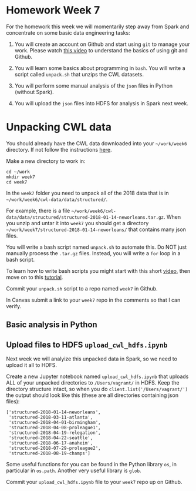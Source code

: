 # Homework Week 7

For the homework this week we will momentarily step away from Spark and
concentrate on some basic data engineering tasks:

1. You will create an account on Github and start using `git` to manage
your work.  Please watch [this video](../0604git/README.md) to understand
the basics of using git and Github.

2. You will learn some basics about programming in `bash`.  You will write
a script called `unpack.sh` that unzips the CWL datasets.

3. You will perform some manual analysis of the `json` files in Python (without Spark).

4. You will upload the `json` files into HDFS for analysis in Spark next week.


# Unpacking CWL data

You should already have the CWL data downloaded into your `~/work/week6` directory.
If not follow the instructions [here](../0602jsontutorial/README.md).

Make a new directory to work in:
```
cd ~/work
mkdir week7
cd week7
```
In the `week7` folder you need to unpack all of the 2018 data that is in
`~/work/week6/cwl-data/data/structured/`.

For example, there is a file
`~/work/week6/cwl-data/data/structured/structured-2018-01-14-neworleans.tar.gz`.
When you unzip and untar it into `week7` you should get a directory  
`~/work/week7/structured-2018-01-14-neworleans/` that contains many json files.

You will write a bash script named `unpack.sh` to automate this.  Do NOT just manually process 
the `.tar.gz` files.  Instead, you will write a `for` loop in a bash script.

To learn how to write bash scripts you might start with this short [video](https://www.youtube.com/watch?v=F-gskSl4pwQ),
then move on to this [tutorial](https://ryanstutorials.net/bash-scripting-tutorial/).

Commit your `unpack.sh` script to a repo named `week7` in Github.

In Canvas submit a link to your `week7` repo in the comments so that I can verify.


## Basic analysis in Python




## Upload files to HDFS `upload_cwl_hdfs.ipynb`

Next week we will analyize this unpacked data in Spark, so we need to upload it
all to HDFS.  

Create a new Jupyter notebook named `upload_cwl_hdfs.ipynb` that uploads ALL
of your unpacked directories to `/Users/vagrant/` in HDFS.  Keep the directory
structure intact, so when you do `client.list('/Users/vagrant/')` the output
should look like this (these are all directories containing json files):
```
['structured-2018-01-14-neworleans',
 'structured-2018-03-11-atlanta',
 'structured-2018-04-01-birmingham',
 'structured-2018-04-08-proleague1',
 'structured-2018-04-19-relegation',
 'structured-2018-04-22-seattle',
 'structured-2018-06-17-anaheim',
 'structured-2018-07-29-proleague2',
 'structured-2018-08-19-champs']
```
Some useful functions for you can be found in the Python library `os`, in particular
in `os.path`.  Another very useful library is `glob`.

Commit your `upload_cwl_hdfs.ipynb` file to your `week7` repo up on Github.

